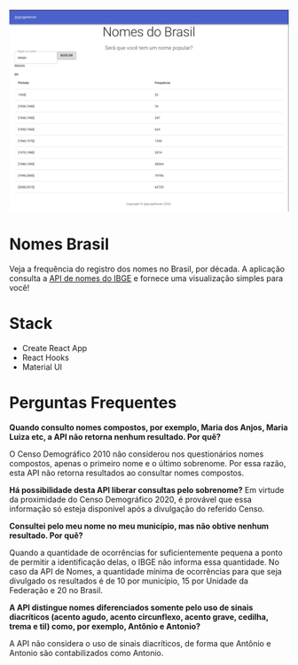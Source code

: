 ![Nomes do Brasil](https://github.com/gurgelrenan/nomes-brasil/blob/master/public/application_preview.png)

# Nomes Brasil

Veja a frequência do registro dos nomes no Brasil, por década. A aplicação consulta a [API de nomes do IBGE](https://servicodados.ibge.gov.br/api/docs/censos/nomes?versao=2) e fornece uma visualização simples para você!

# Stack
- Create React App
- React Hooks
- Material UI

# Perguntas Frequentes

**Quando consulto nomes compostos, por exemplo, Maria dos Anjos, Maria Luiza etc, a API não retorna nenhum resultado. Por quê?**

O Censo Demográfico 2010 não considerou nos questionários nomes compostos, apenas o primeiro nome e o último sobrenome. Por essa razão, esta API não retorna resultados ao consultar nomes compostos.


**Há possibilidade desta API liberar consultas pelo sobrenome?**
Em virtude da proximidade do Censo Demográfico 2020, é provável que essa informação só esteja disponível após a divulgação do referido Censo.


**Consultei pelo meu nome no meu município, mas não obtive nenhum resultado. Por quê?**

Quando a quantidade de ocorrências for suficientemente pequena a ponto de permitir a identificação delas, o IBGE não informa essa quantidade. No caso da API de Nomes, a quantidade mínima de ocorrências para que seja divulgado os resultados é de 10 por município, 15 por Unidade da Federação e 20 no Brasil.


**A API distingue nomes diferenciados somente pelo uso de sinais diacríticos (acento agudo, acento circunflexo, acento grave, cedilha, trema e til) como, por exemplo, Antônio e Antonio?**

A API não considera o uso de sinais diacríticos, de forma que Antônio e Antonio são contabilizados como Antonio.
